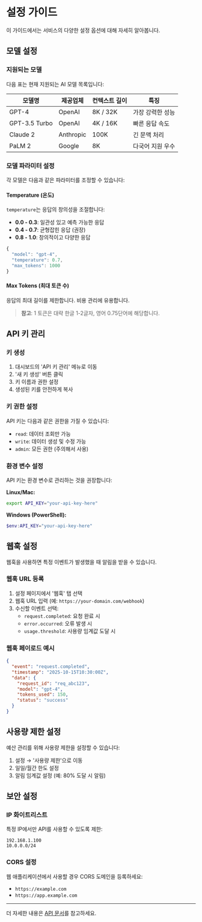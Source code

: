 # 설정 가이드

이 가이드에서는 서비스의 다양한 설정 옵션에 대해 자세히 알아봅니다.

## 모델 설정

### 지원되는 모델

다음 표는 현재 지원되는 AI 모델 목록입니다:

| 모델명 | 제공업체 | 컨텍스트 길이 | 특징 |
|--------|----------|---------------|------|
| GPT-4 | OpenAI | 8K / 32K | 가장 강력한 성능 |
| GPT-3.5 Turbo | OpenAI | 4K / 16K | 빠른 응답 속도 |
| Claude 2 | Anthropic | 100K | 긴 문맥 처리 |
| PaLM 2 | Google | 8K | 다국어 지원 우수 |

### 모델 파라미터 설정

각 모델은 다음과 같은 파라미터를 조정할 수 있습니다:

#### Temperature (온도)

`temperature`는 응답의 창의성을 조절합니다:

- **0.0 - 0.3**: 일관성 있고 예측 가능한 응답
- **0.4 - 0.7**: 균형잡힌 응답 (권장)
- **0.8 - 1.0**: 창의적이고 다양한 응답

```javascript
{
  "model": "gpt-4",
  "temperature": 0.7,
  "max_tokens": 1000
}
```

#### Max Tokens (최대 토큰 수)

응답의 최대 길이를 제한합니다. 비용 관리에 유용합니다.

> **참고**: 1 토큰은 대략 한글 1-2글자, 영어 0.75단어에 해당합니다.

## API 키 관리

### 키 생성

1. 대시보드의 'API 키 관리' 메뉴로 이동
2. '새 키 생성' 버튼 클릭
3. 키 이름과 권한 설정
4. 생성된 키를 안전하게 복사

### 키 권한 설정

API 키는 다음과 같은 권한을 가질 수 있습니다:

- `read`: 데이터 조회만 가능
- `write`: 데이터 생성 및 수정 가능
- `admin`: 모든 권한 (주의해서 사용)

### 환경 변수 설정

API 키는 환경 변수로 관리하는 것을 권장합니다:

**Linux/Mac:**
```bash
export API_KEY="your-api-key-here"
```

**Windows (PowerShell):**
```powershell
$env:API_KEY="your-api-key-here"
```

## 웹훅 설정

웹훅을 사용하면 특정 이벤트가 발생했을 때 알림을 받을 수 있습니다.

### 웹훅 URL 등록

1. 설정 페이지에서 '웹훅' 탭 선택
2. 웹훅 URL 입력 (예: `https://your-domain.com/webhook`)
3. 수신할 이벤트 선택:
   - `request.completed`: 요청 완료 시
   - `error.occurred`: 오류 발생 시
   - `usage.threshold`: 사용량 임계값 도달 시

### 웹훅 페이로드 예시

```json
{
  "event": "request.completed",
  "timestamp": "2025-10-15T10:30:00Z",
  "data": {
    "request_id": "req_abc123",
    "model": "gpt-4",
    "tokens_used": 150,
    "status": "success"
  }
}
```

## 사용량 제한 설정

예산 관리를 위해 사용량 제한을 설정할 수 있습니다:

1. 설정 → '사용량 제한'으로 이동
2. 일일/월간 한도 설정
3. 알림 임계값 설정 (예: 80% 도달 시 알림)

## 보안 설정

### IP 화이트리스트

특정 IP에서만 API를 사용할 수 있도록 제한:

```
192.168.1.100
10.0.0.0/24
```

### CORS 설정

웹 애플리케이션에서 사용할 경우 CORS 도메인을 등록하세요:

- `https://example.com`
- `https://app.example.com`

---

더 자세한 내용은 [API 문서](https://docs.example.com/api)를 참고하세요.
